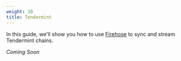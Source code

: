 ```yaml
---
weight: 30
title: Tendermint
---
```


In this guide, we'll show you how to use [Firehose](/operate/concepts/) to sync and stream Tendermint chains.

_Coming Soon_
